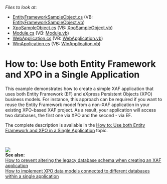 <!-- default file list -->
*Files to look at*:

* [EntityFrameworkSampleObject.cs](./CS/MultipleORMsExample.Module/BusinessObjects/EntityFrameworkSampleObject.cs) (VB: [EntityFrameworkSampleObject.vb](./VB/MultipleORMsExample.Module/BusinessObjects/EntityFrameworkSampleObject.vb))
* [XpoSampleObject.cs](./CS/MultipleORMsExample.Module/BusinessObjects/XpoSampleObject.cs) (VB: [XpoSampleObject.vb](./VB/MultipleORMsExample.Module/BusinessObjects/XpoSampleObject.vb))
* [Module.cs](./CS/MultipleORMsExample.Module/Module.cs) (VB: [Module.vb](./VB/MultipleORMsExample.Module/Module.vb))
* [WebApplication.cs](./CS/MultipleORMsExample.Web/WebApplication.cs) (VB: [WebApplication.vb](./VB/MultipleORMsExample.Web/WebApplication.vb))
* [WinApplication.cs](./CS/MultipleORMsExample.Win/WinApplication.cs) (VB: [WinApplication.vb](./VB/MultipleORMsExample.Win/WinApplication.vb))
<!-- default file list end -->
# How to: Use both Entity Framework and XPO in a Single Application


<p>This example demonstrates how to create a simple XAF application that uses both Entity Framework (EF) and eXpress Persistent Objects (XPO) business models. For instance, this approach can be required if you want to reuse the Entity Framework model from a non-XAF application in your existing XPO-based XAF project. As a result, your application will access two databases, the first one via XPO and the second - via EF.</p><p>The complete description is available in the <a href="http://documentation.devexpress.com/#Xaf/CustomDocument3476"><u>How to: Use both Entity Framework and XPO in a Single Application</u></a> topic.</p><br />
<p><img src="https://raw.githubusercontent.com/DevExpress-Examples/how-to-use-both-entity-framework-and-xpo-in-a-single-application-e4543/12.2.7+/media/6316e026-5868-492b-9687-c12ad1d08118.png"><br />
<strong>See also:</strong> <br />
<a href="https://www.devexpress.com/Support/Center/p/E1150">How to prevent altering the legacy database schema when creating an XAF application</a><u><br />
</u><a href="https://www.devexpress.com/Support/Center/p/E4896">How to implement XPO data models connected to different databases within a single application</a></p>

<br/>


